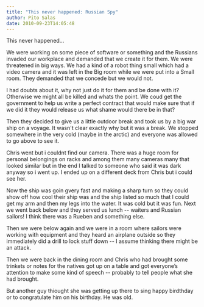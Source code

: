 ```yaml
---
title: "This never happened: Russian Spy"
author: Pito Salas
date: 2010-09-23T14:05:48
---
```




This never happened…

We were working on some piece of software or something and the Russians
invaded our workplace and demanded that we create it for them. We were
threatened in big ways. We had a kind of a robot thing small which had a video
camera and it was left in the Big room while we were put into a Small room.
They demanded that we concede but we would not.

I had doubts about it, why not just do it for them and be done with it?
Otherwise we might all be killed and whats the point. We coud get the
government to help us write a perfect contract that would make sure that if we
did it they would release us what shame would there be in that?

Then they decided to give us a little outdoor break and took us by a big war
ship on a voyage. It wasn't clear exactly why but it was a break. We stopped
somewhere in the very cold (maybe in the arctic) and everyone was allowed to
go above to see it.

Chris went but i couldnt find our camera. There was a huge room for personal
belongings on racks and among them many cameras many that looked similar but
in the end I talked to someone who said it was dark anyway so i went up. I
ended up on a different deck from Chris but i could see her.

Now the ship was goin gvery fast and making a sharp turn so they could show
off how cool their ship was and the ship listed so much that I could get my
arm and then my legs into the water. It was cold but it was fun. Next we went
back below and they served us lunch -- waiters and Russian sailors! I think
there was a Rueben and something else.

Then we were below again and we were in a room where sailors were working with
equipment and they heard an airplane outside so they immediately did a drill
to lock stuff down -- I assume thinking there might be an attack.

Then we were back in the dining room and Chris who had brought some trinkets
or notes for the natives got up on a table and got everyone’s attention to
make some kind of speech -- probably to tell people what she had brought.

But another guy thiought she was getting up there to sing happy birdthday or
to congratulate him on his birthday. He was old.


